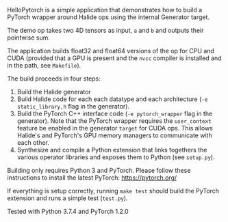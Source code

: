 HelloPytorch is a simple application that demonstrates how to build a PyTorch
wrapper around Halide ops using the internal Generator target.

The demo op takes two 4D tensors as input, `a` and `b` and outputs their
pointwise sum.

The application builds float32 and float64 versions of the op for CPU and CUDA
(provided that a GPU is present and the `nvcc` compiler is installed and in the
path, see `Makefile`).

The build proceeds in four steps:

1. Build the Halide generator
2. Build Halide code for each each datatype and each architecture
   (`-e static_library,h` flag in the generator).
3. Build the PyTorch C++ interface code (`-e pytorch_wrapper` flag in the
   generator). Note that the PyTorch wrapper requires the `user_context` feature
   be enabled in the generator `target` for CUDA ops. This allows Halide's and
   PyTorch's GPU memory managers to communicate with each other.
4. Synthesize and compile a Python extension that links togethers the various
   operator libraries and exposes them to Python (see `setup.py`).

Building only requires Python 3 and PyTorch. Please follow these instructions to
install the latest PyTorch: https://pytorch.org/

If everything is setup correctly, running `make test` should build the PyTorch
extension and runs a simple test (`test.py`).

Tested with Python 3.7.4 and PyTorch 1.2.0
